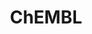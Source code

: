 ---
bigquery: https://console.cloud.google.com/bigquery?p=patents-public-data&d=ebi_chembl&page=dataset
citation: '"The ChEMBL database in 2017." Anna Gaulton, Anne Hersey, Michał Nowotka,
  A Patrícia Bento, Jon Chambers, David Mendez, Prudence Mutowo, Francis Atkinson,
  Louisa J Bellis, Elena Cibrián-Uhalte, Mark Davies, Nathan Dedman, Anneli Karlsson,
  María Paula Magariños, John P Overington, George Papadatos, Ines Smit, Andrew R
  Leach Nucleic acids Research (2017) 45 (Database Issue), D945-D954'
contributors: European Bioinformatics Institute
cost: None
description: ChEMBL Data is a manually curated database of small molecules used in
  drug discovery, including information about existing patented drugs.
documentation: 'schema: https://www.ebi.ac.uk/chembl/db_schema


  '
last_edit: 04/09/2022, 15:45:49
location: https://console.cloud.google.com/marketplace/product/google_patents_public_datasets/chembl
maintained_by: EMBL-EBI, an outstation of European Molecular Biology Laboratory
related_publications: '

  ChEMBL: towards direct deposition of bioassay data.


  Mendez D, Gaulton A, Bento AP, Chambers J, De Veij M, Félix E, Magariños MP, Mosquera
  JF, Mutowo P, Nowotka M, Gordillo-Marañón M, Hunter F, Junco L, Mugumbate G, Rodriguez-Lopez
  M, Atkinson F, Bosc N, Radoux CJ, Segura-Cabrera A, Hersey A, Leach AR.


  — Nucleic Acids Res. 2019; 47(D1):D930-D940. doi: 10.1093/nar/gky1075

  '
schema_fields:
- domain_id
- enzyme_tid
- first_approval
- upper_value
- tax_id
- usan_stem_definition
- acd_logp
- source_domain_id
- cidx
- hba
- volume
- caloha_id
- type
- l3
- active_molregno
- acd_most_apka
- protein_class_desc
- level4_description
- short_name
- orig_description
- targcomp_id
- substrate_record_id
- protein_class_id
- mecref_id
- start_position
- structure_type
- normal_range_max
- year
- relationship_type
- updated_on
- biocomp_id
- usan_year
- downgraded
- nda_type
- cx_logp
- component_type
- frac_class_id
- assay_cell_type
- hba_lipinski
- targrel_id
- actsm_id
- title
- alert_name
- target_type
- src_assay_id
- toid
- prod_pat_id
- parent_go_id
- text_value
- standard_units
- published_value
- aromatic_rings
- cell_source_organism
- domain_description
- assay_desc
- mw_freebase
- irac_class_id
- stem_class
- comp_go_id
- isoform
- authors
- version
- molecular_species
- mc_organism
- hbd
- polymer_flag
- job_id
- smid
- l1
- assay_source
- warning_id
- num_alerts
- site_residues
- binding_site_comment
- abstract
- warning_description
- country
- db_source
- name
- pathway_key
- standard_type
- stat
- withdrawn_flag
- src_id
- mc_target_name
- ad_type
- hbd_lipinski
- alert_set_id
- alogp
- withdrawn_reason
- subgroup
- mutation
- max_phase
- source
- direct_interaction
- normal_range_min
- full_mwt
- last_page
- drug_substance_flag
- smarts
- cell_description
- metref_id
- applicant_full_name
- withdrawn_year
- curation_comment
- met_conversion
- syn_type
- warning_type
- sitecomp_id
- mesh_heading
- acd_most_bpka
- mol_atc_id
- synonyms
- ro3_pass
- lle
- drug_record_id
- homologue
- assay_tissue
- usan_stem_id
- psa
- disease_efficacy
- prediction_method
- res_stem_id
- cx_most_bpka
- mc_target_accession
- variant_id
- co_stem_id
- component_id
- protclasssyn_id
- tbl
- assay_id
- research_stem
- num_lipinski_ro5_violations
- patent_expire_date
- site_id
- product_id
- enzyme_name
- patent_use_code
- inorganic_flag
- parameter_type
- assay_subcellular_fraction
- mol_irac_id
- usan_substem
- compound_name
- species_group_flag
- molecular_mechanism
- std_act_id
- level5
- mechanism_of_action
- formulation_id
- result_flag
- priority
- as_id
- compd_id
- first_in_class
- doc_type
- qudt_units
- idx
- protein_class_synonym
- domain_type
- num_ro5_violations
- patent_id
- pref_name
- definition
- oral
- uo_units
- activity_count
- mol_hrac_id
- level4
- sequence_md5sum
- doc_id
- cellosaurus_id
- class_level
- drug_product_flag
- component_synonym
- record_id
- met_id
- alert_id
- topical
- db_version
- assay_category
- sequence
- cl_lincs_id
- label
- standard_inchi_key
- chebi_par_id
- ddd_value
- ddd_admr
- standard_text_value
- helm_notation
- submission_date
- strength
- warnref_id
- parenteral
- src_short_name
- compsyn_id
- mw_monoisotopic
- published_units
- cx_most_apka
- oc_id
- max_phase_for_ind
- ap_id
- sei
- clo_id
- frac_code
- selectivity_comment
- bei
- published_type
- ass_cls_map_id
- l7
- confidence_score
- src_compound_id
- cell_name
- publication_number
- compound_key
- potential_duplicate
- ddd_units
- qed_weighted
- approval_date
- mc_target_type
- relationship
- site_name
- cell_source_tissue
- tid
- assay_organism
- cpd_str_alert_id
- company
- efo_term
- ddd_comment
- l5
- mechanism_comment
- status
- go_id
- bao_endpoint
- acd_logd
- ref_url
- l2
- metabolite_record_id
- assay_tax_id
- curated_by
- previous_company
- data_validity_comment
- le
- prodrug
- bao_id
- molecule_type
- atc_code
- level3
- log_id
- cell_source_tax_id
- standard_upper_value
- target_desc
- standard_relation
- ref_type
- uberon_id
- annotation
- therapeutic_flag
- level1_description
- who_name
- bto_id
- molfile
- level1
- target_mapping
- irac_code
- parameter_value
- ridx
- level2
- major_class
- relation
- mol_frac_id
- cell_id
- set_name
- related_tid
- comp_class_id
- aspect
- assay_class_id
- heavy_atoms
- black_box_warning
- action_type
- chirality
- indication_class
- full_molformula
- assay_type
- mc_tax_id
- tid_fixed
- rtb
- patent_no
- entity_type
- src_description
- standard_value
- active_ingredient
- availability_type
- comments
- pathway_id
- assay_test_type
- rgid
- class_type
- mesh_id
- l6
- path
- parent_molregno
- last_active
- parent_type
- who_extra
- first_page
- warning_country
- efo_id
- pubmed_id
- domain_name
- end_position
- bao_format
- chembl_id
- pchembl_value
- activity_id
- activity_comment
- value
- standard_flag
- published_relation
- ddd_id
- molregno
- relationship_desc
- molsyn_id
- withdrawn_country
- confidence
- hrac_class_id
- dosed_ingredient
- journal
- doi
- withdrawn_class
- description
- warning_year
- predbind_id
- dosage_form
- issue
- entity_id
- natural_product
- level2_description
- assay_param_id
- updated_by
- hrac_code
- aidx
- ref_id
- stem
- usan_stem
- innovator_company
- creation_date
- drugind_id
- standard_inchi
- cell_ontology_id
- l8
- cx_logd
- delist_flag
- units
- met_comment
- indref_id
- ingredient
- canonical_smiles
- organism
- route
- l4
- assay_strain
- trade_name
- accession
- warning_class
- tissue_id
- parent_id
- level3_description
- mec_id
shortname: chembl
tags:
- biotechnology
- health
- chemical
- bioinformatics
- medical
terms_of_use: CC BY-SA 3.0
title: ChEMBL
uuid: e232a192-965c-4ec9-904c-155b6dfe56c5
---